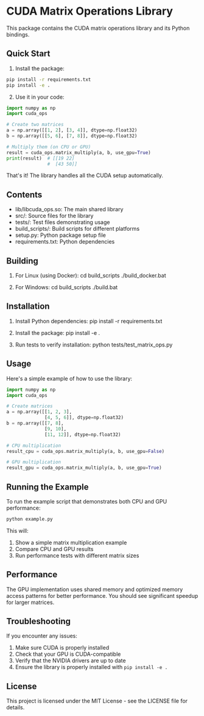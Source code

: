 # CUDA Matrix Operations Library

This package contains the CUDA matrix operations library and its Python bindings.

## Quick Start

1. Install the package:
```bash
pip install -r requirements.txt
pip install -e .
```

2. Use it in your code:
```python
import numpy as np
import cuda_ops

# Create two matrices
a = np.array([[1, 2], [3, 4]], dtype=np.float32)
b = np.array([[5, 6], [7, 8]], dtype=np.float32)

# Multiply them (on CPU or GPU)
result = cuda_ops.matrix_multiply(a, b, use_gpu=True)
print(result)  # [[19 22]
               #  [43 50]]
```

That's it! The library handles all the CUDA setup automatically.

## Contents
- lib/libcuda_ops.so: The main shared library
- src/: Source files for the library
- tests/: Test files demonstrating usage
- build_scripts/: Build scripts for different platforms
- setup.py: Python package setup file
- requirements.txt: Python dependencies

## Building
1. For Linux (using Docker):
   cd build_scripts
   ./build_docker.bat

2. For Windows:
   cd build_scripts
   ./build.bat

## Installation
1. Install Python dependencies:
   pip install -r requirements.txt

2. Install the package:
   pip install -e .

3. Run tests to verify installation:
   python tests/test_matrix_ops.py

## Usage
Here's a simple example of how to use the library:

```python
import numpy as np
import cuda_ops

# Create matrices
a = np.array([[1, 2, 3],
              [4, 5, 6]], dtype=np.float32)
b = np.array([[7, 8],
              [9, 10],
              [11, 12]], dtype=np.float32)

# CPU multiplication
result_cpu = cuda_ops.matrix_multiply(a, b, use_gpu=False)

# GPU multiplication
result_gpu = cuda_ops.matrix_multiply(a, b, use_gpu=True)
```

## Running the Example

To run the example script that demonstrates both CPU and GPU performance:

```bash
python example.py
```

This will:
1. Show a simple matrix multiplication example
2. Compare CPU and GPU results
3. Run performance tests with different matrix sizes

## Performance

The GPU implementation uses shared memory and optimized memory access patterns for better performance. You should see significant speedup for larger matrices.

## Troubleshooting

If you encounter any issues:

1. Make sure CUDA is properly installed
2. Check that your GPU is CUDA-compatible
3. Verify that the NVIDIA drivers are up to date
4. Ensure the library is properly installed with `pip install -e .`

## License

This project is licensed under the MIT License - see the LICENSE file for details. 